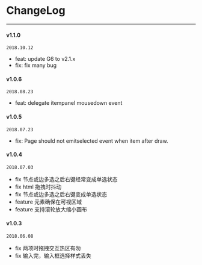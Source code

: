 
# ChangeLog

---

#### v1.1.0

`2018.10.12`

- feat: update G6 to v2.1.x
- fix: fix many bug

#### v1.0.6

`2018.08.23`

- feat:   delegate itempanel mousedown event 

#### v1.0.5

`2018.07.23`

- fix:    Page should not emitselected event when item after draw. 

#### v1.0.4

`2018.07.03`

- fix     节点或边多选之后右键经常变成单选状态
- fix     html 拖拽时抖动
- fix     节点或边多选之后右键变成单选状态 
- feature 元素确保在可视区域
- feature 支持滚轮放大缩小画布

#### v1.0.3

`2018.06.08`

- fix 两项时拖拽交互热区有勿
- fix 输入完，输入框选择样式丢失
